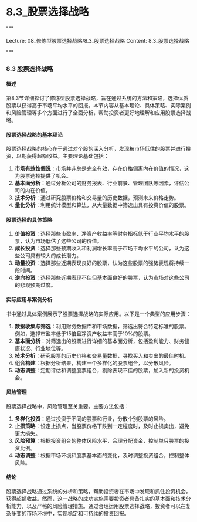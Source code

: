 # 8.3_股票选择战略

"""

Lecture: 08_修炼型股票选择战略/8.3_股票选择战略
Content: 8.3_股票选择战略

"""

### 8.3 股票选择战略

#### 概述

第8.3节详细探讨了修炼型股票选择战略，旨在通过系统的方法和策略，选择优质股票以获得高于市场平均水平的回报。本节内容从基本理论、具体策略、实际案例和风险管理等多个方面进行了全面分析，帮助投资者更好地理解和应用股票选择战略。

#### 股票选择战略的基本理论

股票选择战略的核心在于通过对个股的深入分析，发现被市场低估的股票并进行投资，以期获得超额收益。主要理论基础包括：

1. **市场有效性假说**：市场并非总是完全有效，存在价格偏离内在价值的情况，这为股票选择提供了机会。
2. **基本面分析**：通过分析公司的财务报表、行业前景、管理团队等因素，评估公司的内在价值。
3. **技术分析**：通过研究股票价格和交易量的历史数据，预测未来价格走势。
4. **量化分析**：利用统计模型和算法，从大量数据中筛选出具有投资价值的股票。

#### 股票选择的具体策略

1. **价值投资**：选择那些市盈率、净资产收益率等财务指标低于行业平均水平的股票，认为市场低估了这些公司的价值。
2. **成长投资**：选择那些预期收入和利润增长率高于市场平均水平的公司，认为这些公司具有较大的成长潜力。
3. **动量投资**：选择那些近期表现良好的股票，认为这些股票的强势表现将持续一段时间。
4. **逆向投资**：选择那些近期表现不佳但基本面良好的股票，认为市场对这些公司的悲观预期过度。

#### 实际应用与案例分析

书中通过具体案例展示了股票选择战略的实际应用。以下是一个典型的应用步骤：

1. **数据收集与筛选**：利用财务数据库和市场数据，筛选出符合特定标准的股票。例如，选择市盈率低于15倍且净资产收益率高于10%的股票。
2. **基本面分析**：对筛选出的股票进行详细的基本面分析，包括盈利能力、财务健康状况、行业地位等。
3. **技术分析**：研究股票的历史价格和交易量数据，寻找买入和卖出的最佳时机。
4. **组合构建**：根据分析结果，构建一个多样化的股票组合，以分散风险。
5. **动态调整**：定期评估和调整股票组合，剔除表现不佳的股票，加入新的投资机会。

#### 风险管理

股票选择战略中，风险管理至关重要。主要方法包括：

1. **多样化投资**：通过投资于不同的股票和行业，分散个别股票的风险。
2. **止损策略**：设定止损点，当股票价格下跌到一定程度时，及时止损卖出，避免更大损失。
3. **风险预算**：根据投资组合的整体风险水平，合理分配资金，控制单只股票的投资比例。
4. **动态调整**：根据市场环境和股票基本面的变化，及时调整投资组合，控制整体风险。

#### 结论

股票选择战略通过系统的分析和策略，帮助投资者在市场中发现和抓住投资机会，获得超额收益。然而，这一战略的成功实施需要投资者具备扎实的基本面和技术分析能力，以及严格的风险管理措施。通过合理运用股票选择战略，投资者可以在复杂多变的市场环境中，实现稳定和可持续的投资回报。